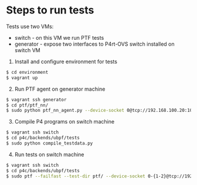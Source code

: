 # Steps to run tests

Tests use two VMs:
- switch - on this VM we run PTF tests 
- generator - expose two interfaces to P4rt-OVS switch installed on switch VM

1. Install and configure environment for tests
```bash
$ cd environment
$ vagrant up
```
2. Run PTF agent on generator machine
```bash
$ vagrant ssh generator
$ cd ptf/ptf_nn/
$ sudo python ptf_nn_agent.py --device-socket 0@tcp://192.168.100.20:10001 -i 0-1@enp0s8 -i 0-2@enp0s9 -v
```
3. Compile P4 programs on switch machine
```bash
$ vagrant ssh switch
$ cd p4c/backends/ubpf/tests
$ sudo python compile_testdata.py
```
4. Run tests on switch machine
```bash
$ vagrant ssh switch
$ cd p4c/backends/ubpf/tests
$ sudo ptf --failfast --test-dir ptf/ --device-socket 0-{1-2}@tcp://192.168.100.20:10001 --platform nn
```